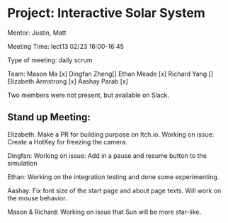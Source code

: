 # Project: Interactive Solar System

Mentor: Justin, Matt

Meeting Time: lect13 02/23 16:00-16:45

Type of meeting: daily scrum

Team: Mason Ma [x]
Dingfan Zheng[]
Ethan Meade [x]
Richard Yang []
Elizabeth Armstrong [x]
Aashay Parab [x]

Two members were not present, but available on Slack.

## Stand up Meeting:

Elizabeth: Make a PR for building purpose on Itch.io. Working on issue: Create a HotKey for freezing the camera.

Dingfan: Working on issue: Add in a pause and resume button to the simulation

Ethan: Working on the integration testing and done some experimenting.

Aashay: Fix font size of the start page and about page texts. Will work on the mouse behavior.

Mason & Richard: Working on issue that Sun will be more star-like.

